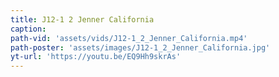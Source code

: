 ```yaml
---
title: J12-1 2 Jenner California
caption:
path-vid: 'assets/vids/J12-1_2_Jenner_California.mp4'
path-poster: 'assets/images/J12-1_2_Jenner_California.jpg'
yt-url: 'https://youtu.be/EQ9Hh9skrAs'
---
```

